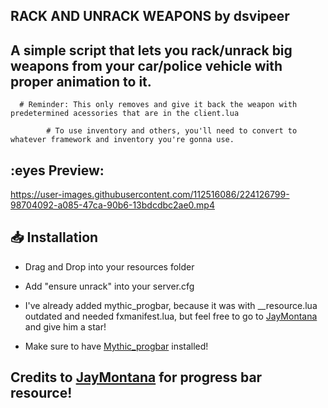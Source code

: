 ## RACK AND UNRACK WEAPONS by dsvipeer

## A simple script that lets you rack/unrack big weapons from your car/police vehicle with proper animation to it.

      # Reminder: This only removes and give it back the weapon with predetermined acessories that are in the client.lua
      
            # To use inventory and others, you'll need to convert to whatever framework and inventory you're gonna use.

## :eyes Preview:


https://user-images.githubusercontent.com/112516086/224126799-98704092-a085-47ca-90b6-13bdcdbc2ae0.mp4



## :inbox_tray: **Installation**

- Drag and Drop into your resources folder

- Add "ensure unrack" into your server.cfg

- I've already added mythic_progbar, because it was with __resource.lua outdated and needed fxmanifest.lua, but feel free to go to [JayMontana](https://github.com/JayMontana36/mythic_progbar) and give him a star!

- Make sure to have [Mythic_progbar](https://github.com/JayMontana36/mythic_progbar) installed!


## Credits to [JayMontana](https://github.com/JayMontana36/mythic_progbar) for progress bar resource!

